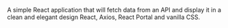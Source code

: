 A simple React application that will fetch data from an API and display it in a clean and elegant design React, Axios, React Portal and vanilla CSS.